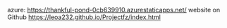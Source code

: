 azure: https://thankful-pond-0cb639910.azurestaticapps.net/
website on Github https://leoa232.github.io/Projectfz/index.html
